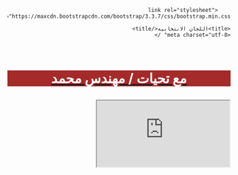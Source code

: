 <!DOCTYPE html>
<html dir="rtl">
<head>
    
        <link rel="stylesheet" href="https://maxcdn.bootstrapcdn.com/bootstrap/3.3.7/css/bootstrap.min.css">
  
    <title>اللجان الانتخابيه</title>
	<meta charset="utf-8" />
</head>
<body>
    <div>
        <br />
        <a href="https://www.facebook.com/profile.php?id=100002944109004"><h3 style="text-align:center;background-color:brown;color:white;font-size:30px">مع تحيات / مهندس محمد  </h3></a>
    </div>
    <div class="embed-responsive embed-responsive-16by9">
        <iframe class="embed-responsive-item" src="https://egelections-2011.appspot.com/nid-lookup/gadget.html"  ></iframe>
    </div>
    
</body>
</html>
